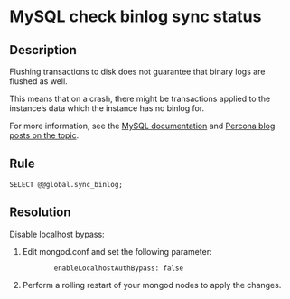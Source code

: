 # MySQL check binlog sync status

## Description
Flushing transactions to disk does not guarantee that binary logs are flushed as well. 

This means that on a crash, there might be transactions applied to the instance’s data which the instance has no binlog for.

For more information, see the [MySQL documentation](https://dev.mysql.com/doc/refman/5.7/en/replication-options-binary-log.html#sysvar_sync_binlog)
and [Percona blog posts on the topic](https://www.percona.com/blog/2018/05/04/how-binary-logs-and-filesystems-affect-mysql-performance/).

## Rule
`SELECT @@global.sync_binlog;`

## Resolution
Disable localhost bypass:
1. Edit mongod.conf and set the following parameter:
```setParameter:
           enableLocalhostAuthBypass: false
```

2. Perform a rolling restart of your mongod nodes to apply the changes.
